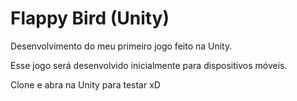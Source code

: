 # Flappy Bird (Unity)

Desenvolvimento do meu primeiro jogo feito na Unity.

Esse jogo será desenvolvido inicialmente para dispositivos móveis.

Clone e abra na Unity para testar xD
